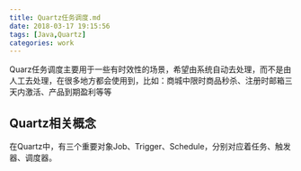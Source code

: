 ```yaml
---
title: Quartz任务调度.md
date: 2018-03-17 19:15:56
tags: [Java,Quartz]
categories: work
---
```


Quarz任务调度主要用于一些有时效性的场景，希望由系统自动去处理，而不是由人工去处理，在很多地方都会使用到，比如：商城中限时商品秒杀、注册时邮箱三天内激活、产品到期盈利等等

<!-- more-->

## Quartz相关概念
在Quartz中，有三个重要对象Job、Trigger、Schedule，分别对应着任务、触发器、调度器。


